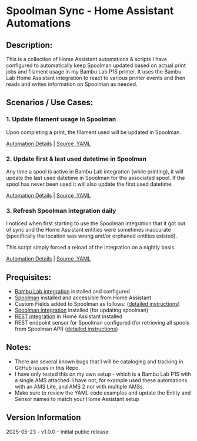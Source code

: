 # Spoolman Sync - Home Assistant Automations

## Description: 
This is a collection of Home Assistant automations & scripts I have configured to automatically keep Spoolman updated based on actual print jobs and filament usage in my Bambu Lab P1S printer. It uses the Bambu Lab Home Assistant integration to react to various printer events and then reads and writes information on Spoolman as needed.

## Scenarios / Use Cases:
### 1. Update filament usage in Spoolman
Upon completing a print, the filament used will be updated in Spoolman. 

[Automation Details](docs/print_complete_update_filament_usage.md) | [Source .YAML](print_complete-update_filament_usage.yaml)

### 2. Update first & last used datetime in Spoolman
Any time a spool is active in Bambu Lab integration (while printing), it will update the last used datetime in Spoolman for the associated spool. If the spool has never been used it will also update the first used datetime.

[Automation Details](docs/active_tray_changed_update_spoolman.md) | [Source .YAML](active_tray_changed_update_spoolman.yaml)

### 3. Refresh Spoolman integration daily
I noticed when first starting to use the Spoolman integration that it got out of sync and the Home Assistant entities were sometimes inaccurate (specifically the location was wrong and/or orphaned entities existed). 

This script simply forced a reload of the integration on a nightly basis.

[Automation Details](docs/reload_spoolman_integration_nightly.md) | [Source .YAML](reload_spoolman_integration_nightly.yaml)

## Prequisites:
- [Bambu Lab integration](https://github.com/greghesp/ha-bambulab) installed and configured
- [Spoolman](https://github.com/Donkie/Spoolman) installed and accessible from Home Assistant
- Custom Fields added to Spoolman as follows: ([detailed instructions](docs/spoolman_custom_fields.md))
- [Spoolman integration](https://github.com/Disane87/spoolman-homeassistant) installed (for updating spoolman)
- [REST integration](https://www.home-assistant.io/integrations/rest/) in Home Assistant installed
- REST endpoint sensor for Spoolman configured (for retrieving all spools from Spoolman API) ([detailed instructions](docs/sensor_rest_spoolman_api_get_spools.md))

 
## Notes:
- There are several known bugs that I will be cataloging and tracking in GitHub issues in this Repo.
- I have only tested this on my own setup - which is a Bambu Lab P1S with a single AMS attached. I have not, for example used these automations with an AMS Lite, and AMS 2 nor with multiple AMSs.
- Make sure to review the YAML code examples and update the Entity and Sensor names to match your Home Assistant setup

## Version Information
2025-05-23 - v1.0.0 - Initial public release